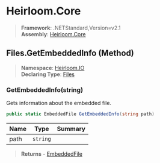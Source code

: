 # Heirloom.Core

> **Framework**: .NETStandard,Version=v2.1  
> **Assembly**: [Heirloom.Core][0]

## Files.GetEmbeddedInfo (Method)

> **Namespace**: [Heirloom.IO][0]  
> **Declaring Type**: [Files][1]

### GetEmbeddedInfo(string)

Gets information about the embedded file.

```cs
public static EmbeddedFile GetEmbeddedInfo(string path)
```

| Name | Type     | Summary |
|------|----------|---------|
| path | `string` |         |

> **Returns** - [EmbeddedFile][2]

[0]: ../../../Heirloom.Core.md
[1]: ../Files.md
[2]: ../EmbeddedFile.md
